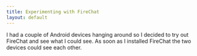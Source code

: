 ```yaml
---
title: Experimenting with FireChat
layout: default
---
```


I had a couple of Android devices hanging around so I decided to try out FireChat and see what I could see. As soon as I installed FireChat the two devices could see each other.
